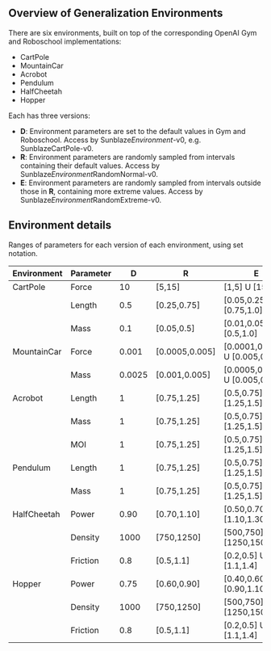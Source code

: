 ## Overview of Generalization Environments

There are six environments, built on top of the corresponding OpenAI Gym and Roboschool implementations:
* CartPole
* MountainCar
* Acrobot
* Pendulum
* HalfCheetah
* Hopper

Each has three versions:
* **D**: Environment parameters are set to the default values in Gym and Roboschool. Access by Sunblaze*Environment*-v0, e.g. SunblazeCartPole-v0.
* **R**: Environment parameters are randomly sampled from intervals containing their default values. Access by Sunblaze*Environment*RandomNormal-v0.
* **E**: Environment parameters are randomly sampled from intervals outside those in **R**, containing more extreme values. Access by Sunblaze*Environment*RandomExtreme-v0.

## Environment details

Ranges of parameters for each version of each environment, using set notation.

| Environment  |  Parameter  |  D  |  R  |  E  | 
| --- | --- | --- | --- | --- | 
| CartPole  |  Force  |  10  |  [5,15] |  [1,5] U [15,20]    | 
| |  Length  |  0.5  |  [0.25,0.75]  |  [0.05,0.25] U [0.75,1.0]  | 
|   |  Mass  |  0.1  |  [0.05,0.5]  |  [0.01,0.05] U [0.5,1.0]  | 
|  MountainCar  |  Force  |  0.001  |  [0.0005,0.005]  |  [0.0001,0.0005] U [0.005,0.01]  | 
|   |  Mass  |  0.0025 |  [0.001,0.005]  |  [0.0005,0.001] U [0.005,0.01]  | 
|  Acrobot  |  Length  |  1  |  [0.75,1.25]  |  [0.5,0.75] U [1.25,1.5]  | 
|   |  Mass  |  1  |  [0.75,1.25]  |  [0.5,0.75] U [1.25,1.5]  | 
|   |  MOI  |  1  |  [0.75,1.25]  |  [0.5,0.75] U [1.25,1.5]  | 
|  Pendulum  |  Length | 1  |  [0.75,1.25]  | [0.5,0.75] U [1.25,1.5]  | 
|   |  Mass  |  1  |  [0.75,1.25]  |  [0.5,0.75] U [1.25,1.5]  | 
|  HalfCheetah  |  Power  |  0.90  |  [0.70,1.10]  |  [0.50,0.70] U [1.10,1.30]  | 
|   |  Density  |  1000  |  [750,1250]  |  [500,750] U [1250,1500]  | 
|   |  Friction |  0.8  |  [0.5,1.1]  |  [0.2,0.5] U [1.1,1.4]  | 
|  Hopper | Power | 0.75 | [0.60,0.90]  |  [0.40,0.60] U [0.90,1.10]  | 
|   |  Density  |  1000  |  [750,1250]  |  [500,750] U [1250,1500]  | 
|   |  Friction  |  0.8  |  [0.5,1.1]  |  [0.2,0.5] U [1.1,1.4]  | 
